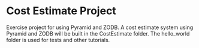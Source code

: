 Cost Estimate Project
=======

Exercise project for using Pyramid and ZODB.
A cost estimate system using Pyramid and ZODB will be built in the CostEstimate folder. 
The hello_world folder is used for tests and other tutorials.
